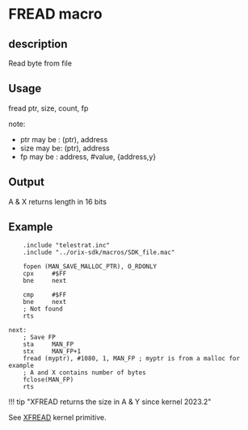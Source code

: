 # FREAD macro

## description

Read byte from file

## Usage

fread ptr, size, count, fp

note:
* ptr may be : (ptr), address
* size may be: (ptr), address
* fp may be  : address, #value, {address,y}

## Output

A & X returns length in 16 bits

## Example

```ca65
    .include "telestrat.inc"
    .include "../orix-sdk/macros/SDK_file.mac"

    fopen (MAN_SAVE_MALLOC_PTR), O_RDONLY
    cpx     #$FF
    bne     next

    cmp     #$FF
    bne     next
    ; Not found
    rts

next:
    ; Save FP
    sta     MAN_FP
    stx     MAN_FP+1
    fread (myptr), #1080, 1, MAN_FP ; myptr is from a malloc for example
    ; A and X contains number of bytes
    fclose(MAN_FP)
    rts
```

!!! tip "XFREAD returns the size in A & Y since kernel 2023.2"

See [XFREAD](../../../kernel/primitives/xfread) kernel primitive.

